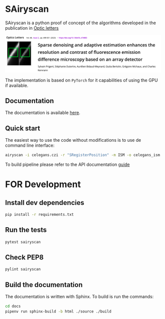 # SAiryscan

SAiryscan is a python proof of concept of the algorithms developed in the publication 
in [Optic letters](https://opg.optica.org/ol/abstract.cfm?uri=ol-48-2-498&origin=search)


![optic_letters](docs/source/images/optic_letters.png "optic_letters")

The implementation is based on `PyTorch` for it capabilities of using the GPU if available.

## Documentation

The documentation is available [here](https://sylvainprigent.github.io/sairyscan/).

## Quick start

The easiest way to use the code without modifications is to use de command line interface:

```bash
airyscan -i celegans.czi -r "SRegisterPosition" -m ISM -o celegans_ism.tiff
```

To build pipeline please refer to the API documentation [guide](https://sylvainprigent.github.io/sairyscan/guide.html)


# FOR Development

## Install dev dependencies

```bash
pip install -r requirements.txt
```

## Run the tests

```bash
pytest sairyscan
```

## Check PEP8

```bash
pylint sairyscan
```

## Build the documentation

The documentation is written with Sphinx. To build is run the commands:

```bash
cd docs
pipenv run sphinx-build -b html ./source ./build
```
